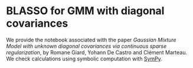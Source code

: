 # BLASSO for GMM with diagonal covariances

We provide the notebook associated with the paper *Gaussian Mixture Model with unknown diagonal covariances via continuous sparse regularization*, by Romane Giard, Yohann De Castro and Clément Marteau. 
We check calculations using symbolic computation with [SymPy](https://docs.sympy.org/latest/index.html).